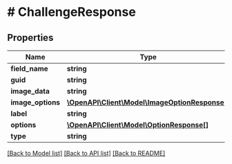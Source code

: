 # # ChallengeResponse

## Properties

Name | Type | Description | Notes
------------ | ------------- | ------------- | -------------
**field_name** | **string** |  | [optional]
**guid** | **string** |  | [optional]
**image_data** | **string** |  | [optional]
**image_options** | [**\OpenAPI\Client\Model\ImageOptionResponse[]**](ImageOptionResponse.md) |  | [optional]
**label** | **string** |  | [optional]
**options** | [**\OpenAPI\Client\Model\OptionResponse[]**](OptionResponse.md) |  | [optional]
**type** | **string** |  | [optional]

[[Back to Model list]](../../README.md#models) [[Back to API list]](../../README.md#endpoints) [[Back to README]](../../README.md)
